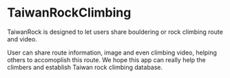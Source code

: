# TaiwanRockClimbing
TaiwanRock is designed to let users share bouldering or rock climbing route and video.

User can share route information, image and even climbing video, helping others to accomoplish this route.
We hope this app can really help the climbers and establish Taiwan rock climbing database.
